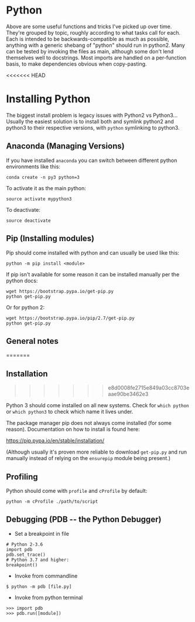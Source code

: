 # Python

Above are some useful functions and tricks I've picked up over time. They're grouped by topic, roughly according to what tasks call for each. Each is intended to be backwards-compatible as much as possible, anything with a generic shebang of "python" should run in python2. Many can be tested by invoking the files as main, although some don't lend themselves well to docstrings. Most imports are handled on a per-function basis, to make dependencies obvious when copy-pasting.

<<<<<<< HEAD
# Installing Python

The biggest install problem is legacy issues with Python2 vs Python3... Usually the easiest solution is to install both and symlink python2 and python3 to their respective versions, with `python` symlinking to python3.

## Anaconda (Managing Versions)

If you have installed `anaconda` you can switch between different python environments like this:

```
conda create -n py3 python=3
```

To activate it as the main python:

```
source activate mypython3
```

To deactivate:

```
source deactivate
```

## Pip (Installing modules)

Pip should come installed with python and can usually be used like this:

```
python -m pip install <module>
```

If pip isn't available for some reason it can be installed manually per the python docs:

```
wget https://bootstrap.pypa.io/get-pip.py
python get-pip.py
```

Or for python 2:

```
wget https://bootstrap.pypa.io/pip/2.7/get-pip.py
python get-pip.py
```

## General notes
=======
## Installation
>>>>>>> e8d0008fe2715e849a03cc8703eaae90be3462e3

Python 3 should come installed on all new systems. Check for `which python` or `which python3` to check which name it lives under.

The package manager pip does not always come installed (for some reason). Documentation on how to install is found here:

https://pip.pypa.io/en/stable/installation/

(Although usually it's proven more reliable to download `get-pip.py` and run manually instead of relying on the `ensurepip` module being present.)

## Profiling

Python should come with `profile` and `cProfile` by default:

```
python -m cProfile ./path/to/script
```

## Debugging (PDB -- the Python Debugger)

* Set a breakpoint in file

```
# Python 2-3.6
import pdb
pdb.set_trace()
# Python 3.7 and higher:
breakpoint()
```

* Invoke from commandline

```
$ python -m pdb [file.py]
```

* Invoke from python terminal

```
>>> import pdb
>>> pdb.run([module])
```


